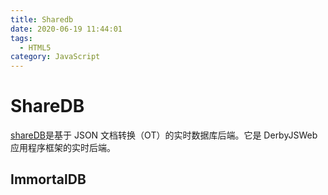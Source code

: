 ```yaml
---
title: Sharedb
date: 2020-06-19 11:44:01
tags:
  - HTML5
category: JavaScript
---
```


# ShareDB

[shareDB](https://juejin.im/post/5ee83f10e51d4578975a7b8a#heading-15)是基于 JSON 文档转换（OT）的实时数据库后端。它是 DerbyJSWeb 应用程序框架的实时后端。

## ImmortalDB
